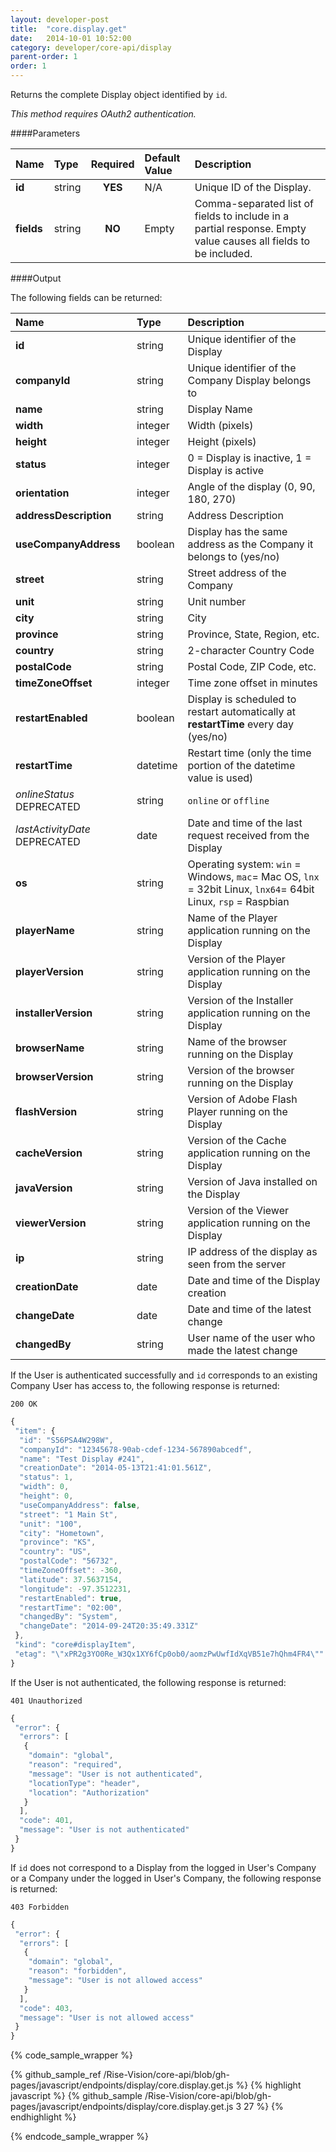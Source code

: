 ```yaml
---
layout: developer-post
title:  "core.display.get"
date:   2014-10-01 10:52:00
category: developer/core-api/display
parent-order: 1
order: 1
---
```


Returns the complete Display object identified  by `id`.

*This method requires OAuth2 authentication.*

####Parameters

| Name    | Type   | Required | Default Value | Description |
|:--------|:-------|:--------:|:--------------|:------------|
| **id**  | string |  **YES**  | N/A | Unique ID of the Display. |
| **fields**  | string |  **NO**  | Empty | Comma-separated list of fields to include in a partial response. Empty value causes all fields to be included. |

####Output

The following fields can be returned:

| Name    | Type   | Description |
|:--------|:-------|:------------|
| **id**  | string | Unique identifier of the Display |
| **companyId**  | string | Unique identifier of the Company Display belongs to|
| **name**  | string | Display Name |
| **width**  | integer | Width (pixels) |
| **height**  | integer | Height (pixels) |
| **status**  | integer | 0 = Display is inactive, 1 = Display is active |
| **orientation**  | integer | Angle of the display (0, 90, 180, 270) |
| **addressDescription** | string | Address Description |
| **useCompanyAddress**  | boolean | Display has the same address as the Company it belongs to (yes/no) |
| **street**  | string | Street address of the Company |
| **unit**  | string | Unit number |
| **city**  | string | City |
| **province**  | string | Province, State, Region, etc. |
| **country**  | string | 2-character Country Code |
| **postalCode**  | string | Postal Code, ZIP Code, etc. |
| **timeZoneOffset**  | integer | Time zone offset in minutes |
| **restartEnabled**  | boolean | Display is scheduled to restart automatically at **restartTime** every day (yes/no) |
| **restartTime**  | datetime | Restart time (only the time portion of the datetime value is used) |
| *onlineStatus* DEPRECATED  | string | `online` or `offline` |
| *lastActivityDate* DEPRECATED  | date | Date and time of the last request received from the Display |
| **os**  | string | Operating system: `win` = Windows, `mac`= Mac OS, `lnx` = 32bit Linux, `lnx64`= 64bit Linux, `rsp` = Raspbian |
| **playerName**  | string | Name of the Player application running on the Display |
| **playerVersion**  | string | Version of the Player application running on the Display |
| **installerVersion**  | string | Version of the Installer application running on the Display |
| **browserName**  | string | Name of the browser running on the Display |
| **browserVersion**  | string | Version of the browser running on the Display |
| **flashVersion**  | string  | Version of Adobe Flash Player running on the Display |
| **cacheVersion**  | string | Version of the Cache application running on the Display |
| **javaVersion**  | string | Version of Java installed on the Display |
| **viewerVersion**  | string | Version of the Viewer application running on the Display |
| **ip**  | string | IP address of the display as seen from the server |
| **creationDate**  | date | Date and time of the Display creation |
| **changeDate**  | date | Date and time of the latest change |
| **changedBy**  | string | User name of the user who made the latest change |

If the User is authenticated successfully and `id` corresponds to an existing Company User has access to, the following response is returned:

```200 OK```

```javascript
{
 "item": {
  "id": "S56PSA4W298W",
  "companyId": "12345678-90ab-cdef-1234-567890abcedf",
  "name": "Test Display #241",
  "creationDate": "2014-05-13T21:41:01.561Z",
  "status": 1,
  "width": 0,
  "height": 0,
  "useCompanyAddress": false,
  "street": "1 Main St",
  "unit": "100",
  "city": "Hometown",
  "province": "KS",
  "country": "US",
  "postalCode": "56732",
  "timeZoneOffset": -360,
  "latitude": 37.5637154,
  "longitude": -97.3512231,
  "restartEnabled": true,
  "restartTime": "02:00",
  "changedBy": "System",
  "changeDate": "2014-09-24T20:35:49.331Z"
 },
 "kind": "core#displayItem",
 "etag": "\"xPR2g3YO0Re_W3Qx1XY6fCp0ob0/aomzPwUwfIdXqVB51e7hQhm4FR4\""
}
```

If the User is not authenticated, the following response is returned:

```401 Unauthorized```

```javascript
{
 "error": {
  "errors": [
   {
    "domain": "global",
    "reason": "required",
    "message": "User is not authenticated",
    "locationType": "header",
    "location": "Authorization"
   }
  ],
  "code": 401,
  "message": "User is not authenticated"
 }
}
```

If `id` does not correspond to a Display from the logged in User's Company or a Company under the logged in User's Company, the following response is returned:

```403 Forbidden```

```javascript
{
 "error": {
  "errors": [
   {
    "domain": "global",
    "reason": "forbidden",
    "message": "User is not allowed access"
   }
  ],
  "code": 403,
  "message": "User is not allowed access"
 }
}
```

{% code_sample_wrapper %}

{% github_sample_ref /Rise-Vision/core-api/blob/gh-pages/javascript/endpoints/display/core.display.get.js %}
{% highlight javascript %}
{% github_sample /Rise-Vision/core-api/blob/gh-pages/javascript/endpoints/display/core.display.get.js 3 27 %}
{% endhighlight %}

{% endcode_sample_wrapper  %}
